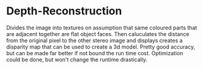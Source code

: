# Depth-Reconstruction

Divides the image into textures on assumption that same coloured parts that are adjacent together are flat object faces. Then caluculates the distance from the original pixel to the other stereo image and displays creates a disparity map that can be used to create a 3d model. Pretty good accuracy, but can be made far better if not bound the run time cost. Optimization could be done, but won't change the runtime drastically.
